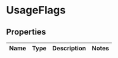 
# UsageFlags

## Properties
Name | Type | Description | Notes
------------ | ------------- | ------------- | -------------



